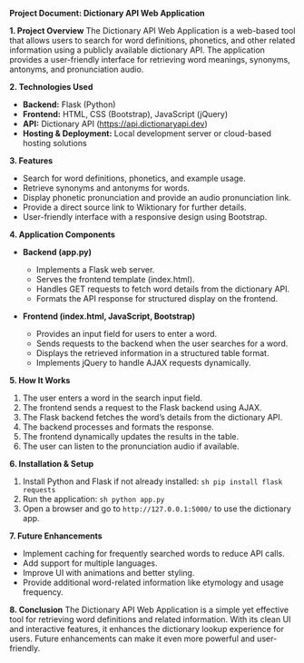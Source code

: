 **Project Document: Dictionary API Web Application**

**1. Project Overview**
The Dictionary API Web Application is a web-based tool that allows users to search for word definitions, phonetics, and other related information using a publicly available dictionary API. The application provides a user-friendly interface for retrieving word meanings, synonyms, antonyms, and pronunciation audio.

**2. Technologies Used**
- **Backend:** Flask (Python)
- **Frontend:** HTML, CSS (Bootstrap), JavaScript (jQuery)
- **API:** Dictionary API (https://api.dictionaryapi.dev)
- **Hosting & Deployment:** Local development server or cloud-based hosting solutions

**3. Features**
- Search for word definitions, phonetics, and example usage.
- Retrieve synonyms and antonyms for words.
- Display phonetic pronunciation and provide an audio pronunciation link.
- Provide a direct source link to Wiktionary for further details.
- User-friendly interface with a responsive design using Bootstrap.

**4. Application Components**
- **Backend (app.py)**
  - Implements a Flask web server.
  - Serves the frontend template (index.html).
  - Handles GET requests to fetch word details from the dictionary API.
  - Formats the API response for structured display on the frontend.

- **Frontend (index.html, JavaScript, Bootstrap)**
  - Provides an input field for users to enter a word.
  - Sends requests to the backend when the user searches for a word.
  - Displays the retrieved information in a structured table format.
  - Implements jQuery to handle AJAX requests dynamically.
  
**5. How It Works**
1. The user enters a word in the search input field.
2. The frontend sends a request to the Flask backend using AJAX.
3. The Flask backend fetches the word’s details from the dictionary API.
4. The backend processes and formats the response.
5. The frontend dynamically updates the results in the table.
6. The user can listen to the pronunciation audio if available.

**6. Installation & Setup**
1. Install Python and Flask if not already installed:
   `sh
   pip install flask requests
   `
2. Run the application:
   `sh
   python app.py
   `
3. Open a browser and go to `http://127.0.0.1:5000/` to use the dictionary app.

**7. Future Enhancements**
- Implement caching for frequently searched words to reduce API calls.
- Add support for multiple languages.
- Improve UI with animations and better styling.
- Provide additional word-related information like etymology and usage frequency.

**8. Conclusion**
The Dictionary API Web Application is a simple yet effective tool for retrieving word definitions and related information. With its clean UI and interactive features, it enhances the dictionary lookup experience for users. Future enhancements can make it even more powerful and user-friendly.

